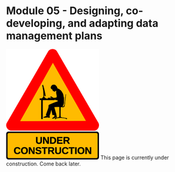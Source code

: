 # Module 05 - Designing, co-developing, and adapting data management plans

<img src="https://github.com/GenomicsAotearoa/data-management-resources/blob/main/docs/figures/under-construction_geek_man_01.png?raw=true" alt="Under Construction sign" style="height:300px;">
This page is currently under construction. Come back later.
